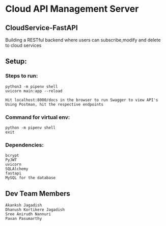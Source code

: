 # Cloud API Management Server

## CloudService-FastAPI
Building a RESTful backend where users can subscribe,modify and delete to cloud services

## Setup:
### Steps to run:
    python3 -m pipenv shell
    uvicorn main:app --reload
    
    Hit localhost:8000/docs in the browser to run Swagger to view API's
    Using Postman, hit the respective endpoints


### Command for virtual env:

    python -m pipenv shell
    exit

### Dependencies:
    bcrypt
    PyJWT
    uvicorn
    SQLAlchemy
    fastapi
    MySQL for the database

## Dev Team Members
    Akanksh Jagadish
    Dhanush Kortikere Jagadish
    Sree Anirudh Nannuri
    Pavan Pasumarthy
